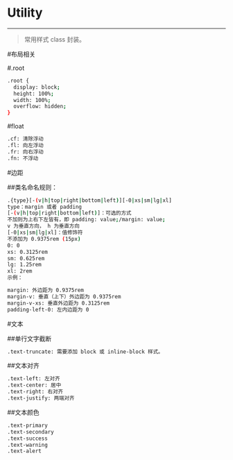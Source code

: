 # Utility
---
>常用样式 class 封装。

#布局相关

#.root
``` bash
.root {
  display: block;
  height: 100%;
  width: 100%;
  overflow: hidden;
}
```
#float
``` bash
.cf: 清除浮动
.fl: 向左浮动
.fr: 向右浮动
.fn: 不浮动
```
#边距

##类名命名规则：
``` bash
.{type}[-(v|h|top|right|bottom|left)][-0|xs|sm|lg|xl]
type：margin 或者 padding
[-(v|h|top|right|bottom|left)]：可选的方式
不加则为上右下左皆有，即 padding: value;/margin: value;
v 为垂直方向， h 为垂直方向
[-0|xs|sm|lg|xl]：值修饰符
不添加为 0.9375rem (15px)
0: 0
xs: 0.3125rem
sm: 0.625rem
lg: 1.25rem
xl: 2rem
示例：

margin: 外边距为 0.9375rem
margin-v: 垂直（上下）外边距为 0.9375rem
margin-v-xs: 垂直外边距为 0.3125rem
padding-left-0: 左内边距为 0
```
#文本

##单行文字截断
``` bash
.text-truncate: 需要添加 block 或 inline-block 样式。
```
##文本对齐
``` bash
.text-left: 左对齐
.text-center: 居中
.text-right: 右对齐
.text-justify: 两端对齐
```
##文本颜色
``` bash
.text-primary
.text-secondary
.text-success
.text-warning
.text-alert
```

